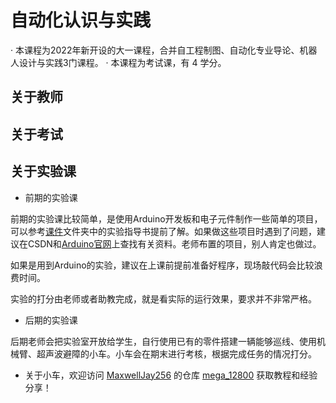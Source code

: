 # 自动化认识与实践
· 本课程为2022年新开设的大一课程，合并自工程制图、自动化专业导论、机器人设计与实践3门课程。
· 本课程为考试课，有 4 学分。

## 关于教师

## 关于考试

## 关于实验课
- 前期的实验课

前期的实验课比较简单，是使用Arduino开发板和电子元件制作一些简单的项目，可以参考[课件](./%E8%AF%BE%E4%BB%B6/)文件夹中的实验指导书提前了解。如果做这些项目时遇到了问题，建议在CSDN和[Arduino官网](https://www.arduino.cc/)上查找有关资料。老师布置的项目，别人肯定也做过。

如果是用到Arduino的实验，建议在上课前提前准备好程序，现场敲代码会比较浪费时间。

实验的打分由老师或者助教完成，就是看实际的运行效果，要求并不非常严格。

- 后期的实验课

后期老师会把实验室开放给学生，自行使用已有的零件搭建一辆能够巡线、使用机械臂、超声波避障的小车。小车会在期末进行考核，根据完成任务的情况打分。

- 关于小车，欢迎访问 [MaxwellJay256](https://github.com/MaxwellJay256) 的仓库 [mega_12800](https://github.com/MaxwellJay256/mega_12800) 获取教程和经验分享！